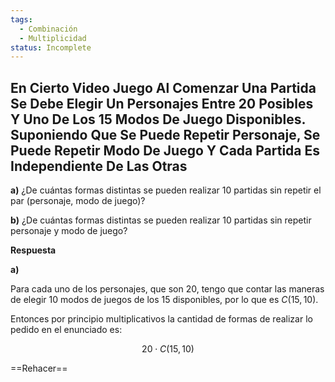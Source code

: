 ```yaml
---
tags:
  - Combinación
  - Multiplicidad
status: Incomplete
---
```


## En Cierto Video Juego Al Comenzar Una Partida Se Debe Elegir Un Personajes Entre 20 Posibles Y Uno De Los 15 Modos De Juego Disponibles. Suponiendo Que Se Puede Repetir Personaje, Se Puede Repetir Modo De Juego Y Cada Partida Es Independiente De Las Otras

**a)** ¿De cuántas formas distintas se pueden realizar 10 partidas sin repetir el par (personaje, modo de juego)?

**b)** ¿De cuántas formas distintas se pueden realizar 10 partidas sin repetir personaje y modo de juego?

**Respuesta**

**a)**

Para cada uno de los personajes, que son 20, tengo que contar las maneras de elegir 10 modos de juegos de los 15 disponibles, por lo que es $C(15,10)$.

Entonces por principio multiplicativos la cantidad de formas de realizar lo pedido en el enunciado es:

$$
20\cdot C(15,10)
$$

==Rehacer==
